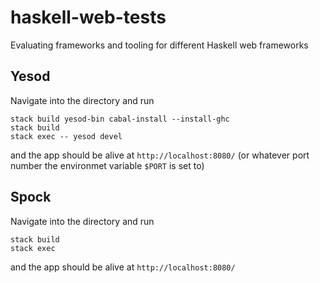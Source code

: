 # haskell-web-tests
Evaluating frameworks and tooling for different Haskell web frameworks

## Yesod
Navigate into the directory and run
```
stack build yesod-bin cabal-install --install-ghc
stack build
stack exec -- yesod devel
```
and the app should be alive at `http://localhost:8080/` (or whatever port number the environmet variable `$PORT` is set to)

## Spock
Navigate into the directory and run
```
stack build
stack exec
```
and the app should be alive at `http://localhost:8080/`
